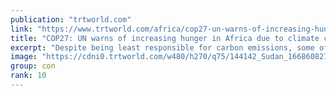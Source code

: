 ```yaml
---
publication: "trtworld.com"
link: "https://www.trtworld.com/africa/cop27-un-warns-of-increasing-hunger-in-africa-due-to-climate-crisis-62602"
title: "COP27: UN warns of increasing hunger in Africa due to climate crisis"
excerpt: "Despite being least responsible for carbon emissions, some of the countries in Africa are the hardest hit by an onslaught of weather extremes."
image: "https://cdni0.trtworld.com/w480/h270/q75/144142_Sudan_1668608274115.jpg"
group: con
rank: 10
---
```

